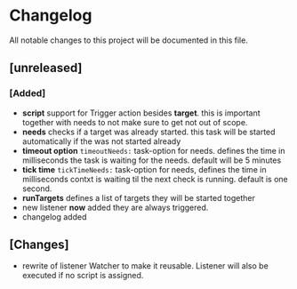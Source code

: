# Changelog
All notable changes to this project will be documented in this file.

## [unreleased]
### [Added]
-  **script** support for Trigger action besides **target**. this is important together with needs to not make sure to get not out of scope.
-  **needs** checks if a target was already started. this task will be started automatically if the was not started already
- **timeout option** `timeoutNeeds:` task-option for needs. defines the time in milliseconds the task is waiting for the needs. default will be 5 minutes
- **tick time** `tickTimeNeeds:` task-option for needs, defines the time in milliseconds contxt is waiting til the next check is running. default is one second. 
- **runTargets** defines a list of targets they will be started together
- new listener **now** added they are always triggered.
- changelog added

## [Changes]
- rewrite of listener Watcher to make it reusable. Listener will also be executed if no script is assigned.